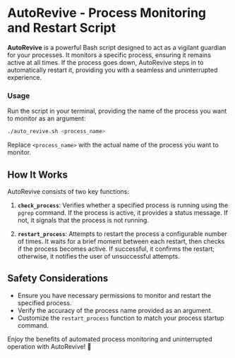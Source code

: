 # AutoRevive - Process Monitoring and Restart Script

**AutoRevive** is a powerful Bash script designed to act as a vigilant guardian for your processes. It monitors a specific process, ensuring it remains active at all times. If the process goes down, AutoRevive steps in to automatically restart it, providing you with a seamless and uninterrupted experience.

### Usage

Run the script in your terminal, providing the name of the process you want to monitor as an argument:

```bash
./auto_revive.sh <process_name>
```

Replace `<process_name>` with the actual name of the process you want to monitor.

## How It Works

AutoRevive consists of two key functions:

1. **`check_process`**: Verifies whether a specified process is running using the `pgrep` command. If the process is active, it provides a status message. If not, it signals that the process is not running.

2. **`restart_process`**: Attempts to restart the process a configurable number of times. It waits for a brief moment between each restart, then checks if the process becomes active. If successful, it confirms the restart; otherwise, it notifies the user of unsuccessful attempts.

## Safety Considerations

- Ensure you have necessary permissions to monitor and restart the specified process.
- Verify the accuracy of the process name provided as an argument.
- Customize the `restart_process` function to match your process startup command.

Enjoy the benefits of automated process monitoring and uninterrupted operation with AutoRevive! 🔄